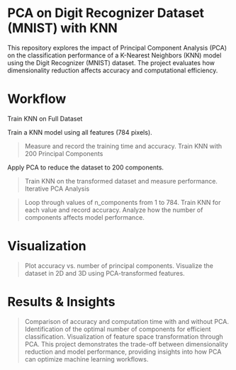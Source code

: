 # PCA on Digit Recognizer Dataset (MNIST) with KNN
This repository explores the impact of Principal Component Analysis (PCA) on the classification performance of a K-Nearest Neighbors (KNN) model using the Digit Recognizer (MNIST) dataset. The project evaluates how dimensionality reduction affects accuracy and computational efficiency.

# Workflow
Train KNN on Full Dataset

Train a KNN model using all features (784 pixels).
> Measure and record the training time and accuracy.
> Train KNN with 200 Principal Components

Apply PCA to reduce the dataset to 200 components.
> Train KNN on the transformed dataset and measure performance.
> Iterative PCA Analysis

> Loop through values of n_components from 1 to 784.
> Train KNN for each value and record accuracy.
> Analyze how the number of components affects model performance.
# Visualization

> Plot accuracy vs. number of principal components.
> Visualize the dataset in 2D and 3D using PCA-transformed features.
# Results & Insights
> Comparison of accuracy and computation time with and without PCA.
> Identification of the optimal number of components for efficient classification.
> Visualization of feature space transformation through PCA.
This project demonstrates the trade-off between dimensionality reduction and model performance, providing insights into how PCA can optimize machine learning workflows.
